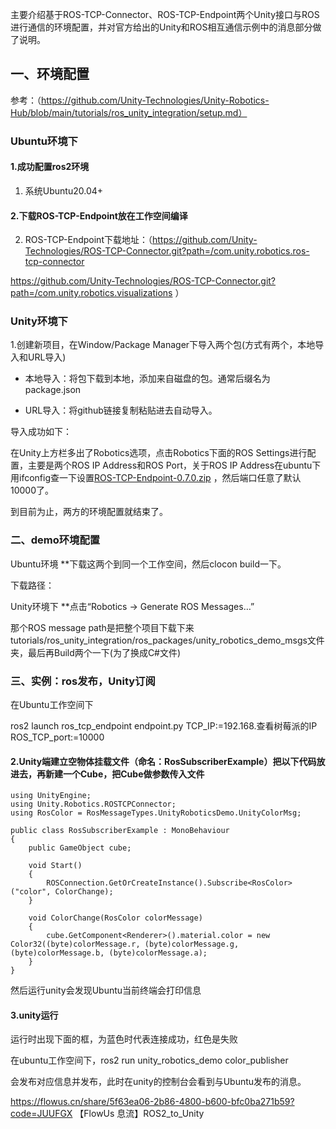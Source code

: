 主要介绍基于ROS-TCP-Connector、ROS-TCP-Endpoint两个Unity接口与ROS进行通信的环境配置，并对官方给出的Unity和ROS相互通信示例中的消息部分做了说明。

## 一、环境配置

参考：（https://github.com/Unity-Technologies/Unity-Robotics-Hub/blob/main/tutorials/ros_unity_integration/setup.md）

### Ubuntu环境下

#### 1.成功配置ros2环境

1. 系统Ubuntu20.04+

#### 2.下载ROS-TCP-Endpoint放在工作空间编译

2. ROS-TCP-Endpoint下载地址：（https://github.com/Unity-Technologies/ROS-TCP-Connector.git?path=/com.unity.robotics.ros-tcp-connector
   
https://github.com/Unity-Technologies/ROS-TCP-Connector.git?path=/com.unity.robotics.visualizations
）

### Unity环境下

1.创建新项目，在Window/Package Manager下导入两个包(方式有两个，本地导入和URL导入)



  - 本地导入：将包下载到本地，添加来自磁盘的包。通常后缀名为package.json

- URL导入：将github链接复制粘贴进去自动导入。

导入成功如下：



  在Unity上方栏多出了Robotics选项，点击Robotics下面的ROS Settings进行配置，主要是两个ROS IP Address和ROS Port，关于ROS IP Address在ubuntu下用ifconfig查一下设置[ROS-TCP-Endpoint-0.7.0.zip](https://github.com/user-attachments/files/19888188/ROS-TCP-Endpoint-0.7.0.zip)
，然后端口任意了默认10000了。


到目前为止，两方的环境配置就结束了。

### 二、demo环境配置

Ubuntu环境
**下载这两个到同一个工作空间，然后clocon build一下。

下载路径：

Unity环境下
**点击“Robotics -> Generate ROS Messages…”


那个ROS message path是把整个项目下载下来tutorials/ros_unity_integration/ros_packages/unity_robotics_demo_msgs文件夹，最后再Build两个一下(为了换成C#文件)

### 三、实例：ros发布，Unity订阅

在Ubuntu工作空间下

ros2 launch ros_tcp_endpoint endpoint.py TCP_IP:=192.168.查看树莓派的IP ROS_TCP_port:=10000

#### 2.Unity端建立空物体挂载文件（命名：RosSubscriberExample）把以下代码放进去，再新建一个Cube，把Cube做参数传入文件

```Plain Text
using UnityEngine;
using Unity.Robotics.ROSTCPConnector;
using RosColor = RosMessageTypes.UnityRoboticsDemo.UnityColorMsg;

public class RosSubscriberExample : MonoBehaviour
{
    public GameObject cube;

    void Start()
    {
        ROSConnection.GetOrCreateInstance().Subscribe<RosColor>("color", ColorChange);
    }

    void ColorChange(RosColor colorMessage)
    {
        cube.GetComponent<Renderer>().material.color = new Color32((byte)colorMessage.r, (byte)colorMessage.g, (byte)colorMessage.b, (byte)colorMessage.a);
    }
}
```


然后运行unity会发现Ubuntu当前终端会打印信息

#### 3.unity运行

运行时出现下面的框，为蓝色时代表连接成功，红色是失败


在ubuntu工作空间下，ros2 run unity_robotics_demo color_publisher

会发布对应信息并发布，此时在unity的控制台会看到与Ubuntu发布的消息。

https://flowus.cn/share/5f63ea06-2b86-4800-b600-bfc0ba271b59?code=JUUFGX
【FlowUs 息流】ROS2_to_Unity
